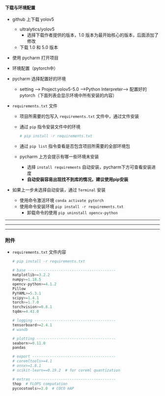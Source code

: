 



#### 下载与环境配置

- github 上下载 yolov5
  - ultralytics/yolov5
    - 选择下载作者提供的版本，1.0 版本为最开始核心的版本，后面添加了修改
  - 下载 1.0 和 5.0 版本

- 使用 pycharm 打开项目
- 环境配置（pytorch中）
- pycharm 选择配置好的环境
  - setting --> Project:yolov5-5.0 -->Python Interpreter--> 配置好的 pytorch（下面列表会显示环境中所有安装的内容）

- `requirements.txt` 文件

  - 项目所需要的包写入 `requirements.txt` 文件中，通过文件安装

  - 通过 `pip` 指令安装文件中的环境

    ```python
    # pip install -r requirements.txt
    ```

  - 通过 `pip list` 指令查看是否包含项目所需要的全部环境包

  - pycharm 上方会提示有哪一些环境未安装

    - 选择 `install requirements` 自动安装，pycharm下方可查看安装进度
    - **自动安装容易出现找不到库的情况，建议使用pip安装**

- 如果上一步未选择自动安装，通过 `Terminal` 安装
  - 使用命令激活环境  `conda activate pytorch`
  - 使用命令安装环境 `pip install -r requirements.txt`
    - 卸载命令的使用  `pip uninstall opencv-python`















------------------

----

----



### 附件



- `requirements.txt` 文件内容

  ```python
  # pip install -r requirements.txt
  
  # base ----------------------------------------
  matplotlib>=3.2.2
  numpy>=1.18.5
  opencv-python>=4.1.2
  Pillow
  PyYAML>=5.3.1
  scipy>=1.4.1
  torch>=1.7.0
  torchvision>=0.8.1
  tqdm>=4.41.0
  
  # logging -------------------------------------
  tensorboard>=2.4.1
  # wandb
  
  # plotting ------------------------------------
  seaborn>=0.11.0
  pandas
  
  # export --------------------------------------
  # coremltools>=4.1
  # onnx>=1.8.1
  # scikit-learn==0.19.2  # for coreml quantization
  
  # extras --------------------------------------
  thop  # FLOPS computation
  pycocotools>=2.0  # COCO mAP
  ```

  